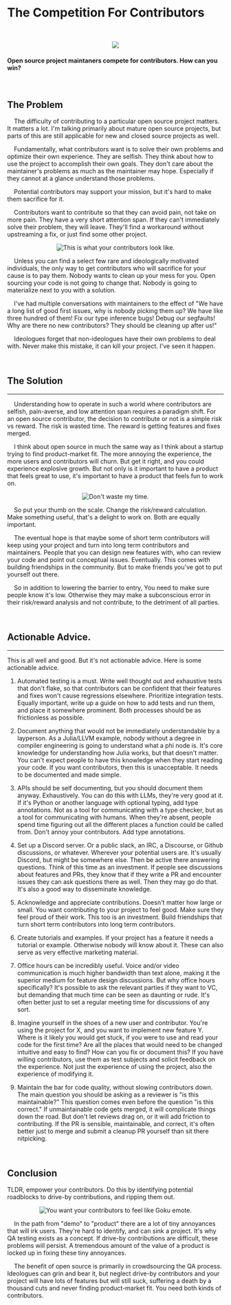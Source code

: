 
# The Competition For Contributors

<br>

<div style="text-align: center;">

![](images/Ibuki_Maya.png)

</div>

#### Open source project maintaners compete for contributors. How can you win?
<br>

## The Problem

    The difficulty of contributing to a particular open source project matters. It 
matters a lot. I'm talking primarily about mature open source projects, but parts of 
this are still applicable for new and closed source projects as well.

    Fundamentally, what contributors want is to solve their own problems and 
optimize their own experience. They are selfish. They think about how to use the 
project to accomplish their own goals. They don't care about the maintainer's 
problems as much as the maintainer may hope. Especially if they cannot at a glance 
understand those problems.

    Potential contributors may support your mission, but it's hard to make them 
sacrifice for it.

    Contributors want to contribute so that they can avoid pain, not take on more 
pain. They have a very short attention span. If they can't immediately solve their 
problem, they will leave. They'll find a workaround without upstreaming a fix, or 
just find some other project.

<div style="text-align: center;">

![This is what your contributors look like.](images/goldfish.png)

</div>

    Unless you can find a select few rare and ideologically motivated individuals, 
the only way to get contributors who will sacrifice for your cause is to pay them. 
Nobody wants to clean up your mess for you. Open sourcing your code is not going to 
change that. Nobody is going to materialize next to you with a solution.

    I've had multiple conversations with maintainers to the effect of "We have a 
long list of good first issues, why is nobody picking them up? We have like three 
hundred of them! Fix our type inference bugs! Debug our segfaults! Why are there no 
new contributors? They should be cleaning up after us!"

    Ideologues forget that non-ideologues have their own problems to deal with. 
Never make this mistake, it can kill your project. I've seen it happen.

<br>

## The Solution

<hr>

    Understanding how to operate in such a world where contributors are selfish, 
pain-averse, and low attention span requires a paradigm shift. For an open source 
contributor, the decision to contribute or not is a simple risk vs reward. The risk 
is wasted time. The reward is getting features and fixes merged.

    I think about open source in much the same way as I think about a startup trying 
to find product-market fit. The more annoying the experience, the more users and 
contributors will churn. But get it right, and you could experience explosive 
growth. But not only is it important to have a product that feels great to use, it's 
important to have a product that feels fun to work on.

<div style="text-align: center;">

![Don't waste my time.](image/dwmt.png)

</div>

    So put your thumb on the scale. Change the risk/reward calculation. Make 
something useful, that's a delight to work on. Both are equally important.

    The eventual hope is that maybe some of short term contributors will keep using 
your project and turn into long term contributors and maintainers. People that you 
can design new features with, who can review your code and point out conceptual 
issues. Eventually. This comes with building friendships in the community. But to 
make friends you've got to put yourself out there.

    So in addition to lowering the barrier to entry, You need to make sure people 
know it's low. Otherwise they may make a subconscious error in their risk/reward 
analysis and not contribute, to the detriment of all parties.


<br>

## Actionable Advice.

<hr>

This is all well and good. But it's not actionable advice. Here is some actionable 
advice.

1. Automated testing is a must. Write well thought out and exhaustive tests that 
don't flake, so that contributors can be confident that their features and fixes 
won't cause regressions elsewhere. Prioritize integration tests. Equally important, 
write up a guide on how to add tests and run them, and place it somewhere prominent. 
Both processes should be as frictionless as possible.

2. Document anything that would not be immediately understandable by a layperson. As 
a Julia/LLVM example, nobody without a degree in compiler engineering is going to 
understand what a phi node is. It's core knowledge for understanding how Julia 
works, but that doesn't matter. You can't expect people to have this knowledge when 
they start reading your code. If you want contributors, then this is unacceptable. 
It needs to be documented and made simple.

3. APIs should be self documenting, but you should document them anyway. 
Exhaustively. You can do this with LLMs, they're very good at it. If it's Python or 
another language with optional typing, add type annotations. Not as a tool for 
communicating with a type checker, but as a tool for communicating with humans. When 
they're absent, people spend time figuring out all the different places a function 
could be called from. Don't annoy your contributors. Add type annotations.

4. Set up a Discord server. Or a public slack, an IRC, a Discourse, or Github 
discussions, or whatever. Wherever your potential users are. It's usually Discord, 
but might be somewhere else. Then be active there answering questions. Think of this 
time as an investment. If people see discussions about features and PRs, they know 
that if they write a PR and encounter issues they can ask questions there as well. 
Then they may go do that. It's also a good way to disseminate knowledge.

5. Acknowledge and appreciate contributions. Doesn't matter how large or small. You 
want contributing to your project to feel good. Make sure they feel proud of their 
work. This too is an investment. Build friendships that turn short term contributors 
into long term contributors.

6. Create tutorials and examples. If your project has a feature it needs a tutorial 
or example. Otherwise nobody will know about it. These can also serve as very 
effective marketing material.

7. Office hours can be incredibly useful. Voice and/or video communication is much 
higher bandwidth than text alone, making it the superior medium for feature design 
discussions. But why office hours specifically? It's possible to ask the relevant 
parties if they want to VC, but demanding that much time can be seen as daunting or 
rude. It's often better just to set a regular meeting time for discussions of any 
sort.

8. Imagine yourself in the shoes of a new user and contributor. You're using the 
project for X, and you want to implement new feature Y. Where is it likely you would 
get stuck, if you were to use and read your code for the first time? Are all the 
places that would need to be changed intuitive and easy to find? How can you fix or 
document this? If you have willing contributors, use them as test subjects and 
solicit feedback on the experience. Not just the experience of using the project, 
also the experience of modifying it.

9. Maintain the bar for code quality, without slowing contributors down. The main 
question you should be asking as a reviewer is "is this maintainable?" This question 
comes even before the question "is this correct." If unmaintainable code gets 
merged, it will complicate things down the road. But don't let reviews drag on, or 
it will add friction to contributing. If the PR is sensible, maintainable, and 
correct, it's often better just to merge and submit a cleanup PR yourself than sit 
there nitpicking.

<br>

## Conclusion

TLDR, empower your contributors. Do this by identifying potential roadblocks to 
drive-by contributions, and ripping them out.

<div style="text-align: center;">

![You want your contributors to feel like Goku emote.](images/goku.png)

</div>

    In the path from "demo" to "product" there are a lot of tiny annoyances that 
will irk users. They're hard to identify, and can sink a project. It's why QA 
testing exists as a concept. If drive-by contributions are difficult, these problems 
will persist. A tremendous amount of the value of a product is locked up in fixing 
these tiny annoyances.

    The benefit of open source is primarily in crowdsourcing the QA process. 
Ideologues can grin and bear it, but neglect drive-by contributors and your project 
will have lots of features but will still suck, suffering a death by a thousand cuts 
and never finding product-market fit. You need both kinds of contributors.
